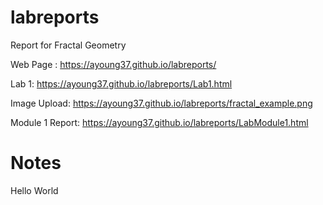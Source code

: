 # labreports
Report for Fractal Geometry

Web Page : https://ayoung37.github.io/labreports/

Lab 1: https://ayoung37.github.io/labreports/Lab1.html

Image Upload: https://ayoung37.github.io/labreports/fractal_example.png

Module 1 Report: https://ayoung37.github.io/labreports/LabModule1.html

# Notes 

Hello World
